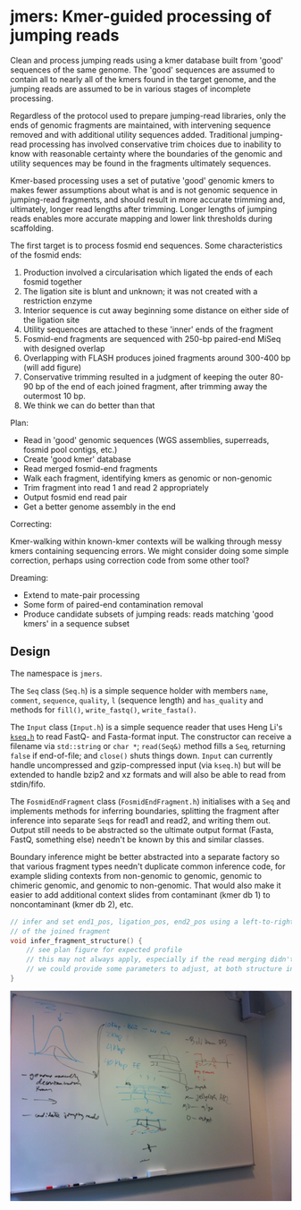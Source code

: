 jmers: Kmer-guided processing of jumping reads
==============================================

Clean and process jumping reads using a kmer database built from 'good' sequences of the same genome.  The 'good' sequences are assumed to contain all to nearly all of the kmers found in the target genome, and the jumping reads are assumed to be in various stages of incomplete processing.

Regardless of the protocol used to prepare jumping-read libraries, only the ends of genomic fragments are maintained, with intervening sequence removed and with additional utility sequences added.  Traditional jumping-read processing has involved conservative trim choices due to inability to know with reasonable certainty where the boundaries of the genomic and utility sequences may be found in the fragments ultimately sequences.

Kmer-based processing uses a set of putative 'good' genomic kmers to makes fewer assumptions about what is and is not genomic sequence in jumping-read fragments, and should result in more accurate trimming and, ultimately, longer read lengths after trimming.  Longer lengths of jumping reads enables more accurate mapping and lower link thresholds during scaffolding.

The first target is to process fosmid end sequences.  Some characteristics of the fosmid ends:

1. Production involved a circularisation which ligated the ends of each fosmid together
2. The ligation site is blunt and unknown; it was not created with a restriction enzyme
3. Interior sequence is cut away beginning some distance on either side of the ligation site
4. Utility sequences are attached to these 'inner' ends of the fragment
5. Fosmid-end fragments are sequenced with 250-bp paired-end MiSeq with designed overlap
6. Overlapping with FLASH produces joined fragments around 300-400 bp (will add figure)
7. Conservative trimming resulted in a judgment of keeping the outer 80-90 bp of the end of each joined fragment, after trimming away the outermost 10 bp.
8. We think we can do better than that

Plan:

* Read in 'good' genomic sequences (WGS assemblies, superreads, fosmid pool contigs, etc.)
* Create 'good kmer' database
* Read merged fosmid-end fragments
* Walk each fragment, identifying kmers as genomic or non-genomic
* Trim fragment into read 1 and read 2 appropriately
* Output fosmid end read pair
* Get a better genome assembly in the end

Correcting:

Kmer-walking within known-kmer contexts will be walking through messy kmers
containing sequencing errors.  We might consider doing some simple correction,
perhaps using correction code from some other tool?

Dreaming:

* Extend to mate-pair processing
* Some form of paired-end contamination removal
* Produce candidate subsets of jumping reads: reads matching 'good kmers' in a sequence subset


Design
------

The namespace is `jmers`.

The `Seq` class (`Seq.h`) is a simple sequence holder with members `name`,
`comment`, `sequence`, `quality`, `l` (sequence length) and `has_quality` and
methods for `fill()`, `write_fastq()`, `write_fasta()`.

The `Input` class (`Input.h`) is a simple sequence reader that uses Heng Li's
[`kseq.h`](http://lh3lh3.users.sourceforge.net/kseq.shtml) to read FastQ- and
Fasta-format input.  The constructor can receive a filename via `std::string`
or `char *`; `read(Seq&)` method fills a `Seq`, returning `false` if
end-of-file; and `close()` shuts things down.  `Input` can currently handle
uncompressed and gzip-compressed input (via `kseq.h`) but will be extended to
handle bzip2 and xz formats and will also be able to read from stdin/fifo.

The `FosmidEndFragment` class (`FosmidEndFragment.h`) initialises with a `Seq`
and implements methods for inferring boundaries, splitting the fragment after
inference into separate `Seq`s for read1 and read2, and writing them out.
Output still needs to be abstracted so the ultimate output format (Fasta,
FastQ, something else) needn't be known by this and similar classes.

Boundary inference might be better abstracted into a separate factory so that
various fragment types needn't duplicate common inference code, for example
sliding contexts from non-genomic to genomic, genomic to chimeric genomic, and
genomic to non-genomic.  That would also make it easier to add additional
context slides from contaminant (kmer db 1) to noncontaminant (kmer db 2), etc.


```c++
// infer and set end1_pos, ligation_pos, end2_pos using a left-to-right kmer walk
// of the joined fragment
void infer_fragment_structure() {
    // see plan figure for expected profile
    // this may not always apply, especially if the read merging didn't work out well
    // we could provide some parameters to adjust, at both structure inference and fragment splitting
}
```


![Plan](plan_20160610.jpg)


